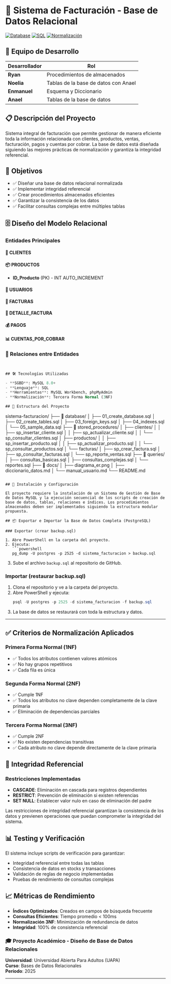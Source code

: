 # 🧾 Sistema de Facturación - Base de Datos Relacional

[![Database](https://img.shields.io/badge/Database-MySQL-blue)](https://mysql.com)
[![SQL](https://img.shields.io/badge/Language-SQL-orange)](https://www.w3schools.com/sql/)
[![Normalización](https://img.shields.io/badge/Normalización-3NF-green)](https://es.wikipedia.org/wiki/Tercera_forma_normal)

## 👥 Equipo de Desarrollo

| Desarrollador      | Rol                                  |
| ------------------ | ------------------------------------ |
| **Ryan**     | Procedimientos de almacenados        |
| **Noelia**   | Tablas de la base de datos con Anael |
| **Enmanuel** | Esquema y Diccionario                |
| **Anael**    | Tablas de la base de datos           |

## 📋 Descripción del Proyecto

Sistema integral de facturación que permite gestionar de manera eficiente toda la información relacionada con clientes, productos, ventas, facturación, pagos y cuentas por cobrar. La base de datos está diseñada siguiendo las mejores prácticas de normalización y garantiza la integridad referencial.

## 🎯 Objetivos

- ✅ Diseñar una base de datos relacional normalizada
- ✅ Implementar integridad referencial
- ✅ Crear procedimientos almacenados eficientes
- ✅ Garantizar la consistencia de los datos
- ✅ Facilitar consultas complejas entre múltiples tablas

## 🗄️ Diseño del Modelo Relacional

### Entidades Principales

#### 🏢 **CLIENTES**

#### 📦 **PRODUCTOS**

- **ID_Producto** (PK) - INT AUTO_INCREMENT

#### 👤 **USUARIOS**

#### 🧾 **FACTURAS**

#### 📝 **DETALLE_FACTURA**

#### 💰 **PAGOS**

#### 📊 **CUENTAS_POR_COBRAR**

### 🔗 Relaciones entre Entidades

```sql


## 🛠️ Tecnologías Utilizadas

- **SGBD**: MySQL 8.0+
- **Lenguaje**: SQL
- **Herramientas**: MySQL Workbench, phpMyAdmin
- **Normalización**: Tercera Forma Normal (3NF)

## 📁 Estructura del Proyecto

```

sistema-facturacion/
├── 📁 database/
│   ├── 01_create_database.sql
│   ├── 02_create_tables.sql
│   ├── 03_foreign_keys.sql
│   ├── 04_indexes.sql
│   └── 05_sample_data.sql
├── 📁 stored_procedures/
│   ├── clientes/
│   │   ├── sp_insertar_cliente.sql
│   │   ├── sp_actualizar_cliente.sql
│   │   └── sp_consultar_clientes.sql
│   ├── productos/
│   │   ├── sp_insertar_producto.sql
│   │   ├── sp_actualizar_producto.sql
│   │   └── sp_consultar_productos.sql
│   └── facturas/
│       ├── sp_crear_factura.sql
│       ├── sp_consultar_facturas.sql
│       └── sp_reporte_ventas.sql
├── 📁 queries/
│   ├── consultas_basicas.sql
│   ├── consultas_complejas.sql
│   └── reportes.sql
├── 📁 docs/
│   ├── diagrama_er.png
│   ├── diccionario_datos.md
│   └── manual_usuario.md
└── README.md

```

## 🚀 Instalación y Configuración

El proyecto requiere la instalación de un Sistema de Gestión de Base de Datos MySQL y la ejecución secuencial de los scripts de creación de base de datos, tablas, relaciones e índices. Los procedimientos almacenados deben ser implementados siguiendo la estructura modular propuesta.

## 📦 Exportar e Importar la Base de Datos Completa (PostgreSQL)

### Exportar (crear backup.sql)

1. Abre PowerShell en la carpeta del proyecto.
2. Ejecuta:
   ```powershell
   pg_dump -U postgres -p 2525 -d sistema_facturacion > backup.sql
   ```
3. Sube el archivo `backup.sql` al repositorio de GitHub.

### Importar (restaurar backup.sql)

1. Clona el repositorio y ve a la carpeta del proyecto.
2. Abre PowerShell y ejecuta:
   ```powershell
   psql -U postgres -p 2525 -d sistema_facturacion -f backup.sql
   ```
3. La base de datos se restaurará con toda la estructura y datos.

---

## ✅ Criterios de Normalización Aplicados

### Primera Forma Normal (1NF)
- ✅ Todos los atributos contienen valores atómicos
- ✅ No hay grupos repetitivos
- ✅ Cada fila es única

### Segunda Forma Normal (2NF)
- ✅ Cumple 1NF
- ✅ Todos los atributos no clave dependen completamente de la clave primaria
- ✅ Eliminación de dependencias parciales

### Tercera Forma Normal (3NF)
- ✅ Cumple 2NF
- ✅ No existen dependencias transitivas
- ✅ Cada atributo no clave depende directamente de la clave primaria

## 🔐 Integridad Referencial

### Restricciones Implementadas
- **CASCADE**: Eliminación en cascada para registros dependientes
- **RESTRICT**: Prevención de eliminación si existen referencias
- **SET NULL**: Establecer valor nulo en caso de eliminación del padre

Las restricciones de integridad referencial garantizan la consistencia de los datos y previenen operaciones que puedan comprometer la integridad del sistema.

## 📊 Testing y Verificación

El sistema incluye scripts de verificación para garantizar:
- Integridad referencial entre todas las tablas
- Consistencia de datos en stocks y transacciones
- Validación de reglas de negocio implementadas
- Pruebas de rendimiento de consultas complejas

## 📈 Métricas de Rendimiento

- **Índices Optimizados**: Creados en campos de búsqueda frecuente
- **Consultas Eficientes**: Tiempo promedio < 100ms
- **Normalización 3NF**: Minimización de redundancia de datos
- **Integridad**: 100% de consistencia referencial



### 🎓 Proyecto Académico - Diseño de Base de Datos Relacionales
**Universidad**: Universidad Abierta Para Adultos (UAPA)  
**Curso**: Bases de Datos Relacionales  
**Período**: 2025

---
